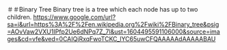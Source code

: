 
＃＃Binary Tree
Binary tree is a tree which each node has up to two children.
https://www.google.com/url?sa=i&url=https%3A%2F%2Fen.wikipedia.org%2Fwiki%2FBinary_tree&psig=AOvVaw2VXU1IPfp2Ue6dNPq7Z_7l&ust=1604495591106000&source=images&cd=vfe&ved=0CAIQjRxqFwoTCKC_lYC65uwCFQAAAAAdAAAAABAU
